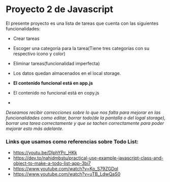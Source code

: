 # Proyecto 2 de Javascript

El presente proyecto es una lista de tareas que cuenta con las siguientes funcionalidades:

- Crear tareas
- Escoger una categoría para la tarea(Tiene tres categorías con su respectivo ícono y color)
- Eliminar tareas(funcionalidad imperfecta)
- Los datos quedan almacenados en el local storage.

- **El contenido funcional está en app.js**
- El contenido no funcional está en copy.js


-
*Deseamos recibir correcciones sobre lo que nos falta para mejorar en las funcionalidades como editar, borrar todo(de la pantalla o del logal storage), borrar una tarea correctamente y que se tachen correctamente para poder mejorar esto más adelante.*

 ### Links que usamos como referencias sobre Todo List:

- https://youtu.be/DlphYPc_HKk
- https://dev.to/nahidmbstu/practical-use-example-javascript-class-and-object-to-make-a-todo-list-app-3bi7
- https://www.youtube.com/watch?v=Ko_S79ZGDqI
- https://www.youtube.com/watch?v=uTB_LdwQaS0

